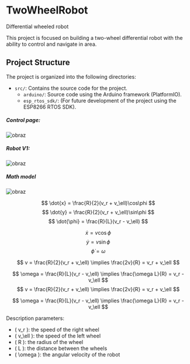 # TwoWheelRobot
Differential wheeled robot

This project is focused on building a two-wheel differential robot with the ability to control and navigate in area.

## Project Structure
The project is organized into the following directories:

- `src/`: Contains the source code for the project.
  - `arduino/`: Source code using the Arduino framework (PlatformIO).
  - `esp_rtos_sdk/`: (For future development of the project using the ESP8266 RTOS SDK).


##### Control page:

![obraz](https://github.com/user-attachments/assets/38fbeb17-e8d2-4559-942d-c8bff26c4116)


##### Robot V1:

![obraz](https://github.com/user-attachments/assets/38b9f7e8-5eff-4320-b6f4-4259ef2db660)


##### Math model

![obraz](https://github.com/user-attachments/assets/35ea4db8-ad05-4e44-a2db-79f5267f586a)


$$
\dot{x} = \frac{R}{2}(v_r + v_\ell)\cos\phi
$$
$$
\dot{y} = \frac{R}{2}(v_r + v_\ell)\sin\phi
$$
$$
\dot{\phi} = \frac{R}{L}(v_r - v_\ell)
$$

$$
\dot{x} = v\cos\phi
$$
$$
\dot{y} = v\sin\phi
$$
$$
\dot{\phi} = \omega
$$

$$
v = \frac{R}{2}(v_r + v_\ell) \implies \frac{2v}{R} = v_r + v_\ell
$$

$$
\omega = \frac{R}{L}(v_r - v_\ell) \implies \frac{\omega L}{R} = v_r - v_\ell
$$
 $$
v = \frac{R}{2}(v_r + v_\ell) \implies \frac{2v}{R} = v_r + v_\ell
$$

$$
\omega = \frac{R}{L}(v_r - v_\ell) \implies \frac{\omega L}{R} = v_r - v_\ell
$$

Description parameters:
- \( v_r \): the speed of the right wheel
- \( v_\ell \): the speed of the left wheel
- \( R \): the radius of the wheel
- \( L \): the distance between the wheels
- \( \omega \): the angular velocity of the robot
